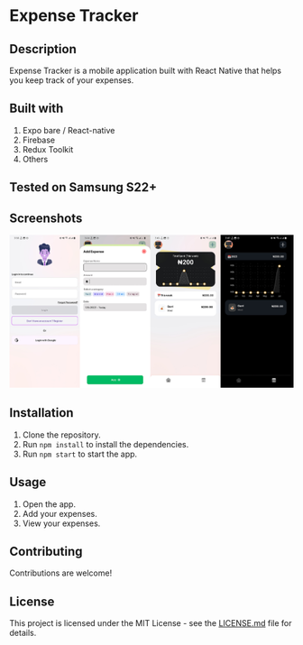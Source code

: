 # Expense Tracker

## Description

Expense Tracker is a mobile application built with React Native that helps you keep track of your expenses.

## Built with

1. Expo bare / React-native
2. Firebase
3. Redux Toolkit
4. Others

## Tested on Samsung S22+

## Screenshots

![Screenshot](/screenshot/secreenshot.jpg "Light and Dark Mode")

## Installation

1. Clone the repository.
2. Run `npm install` to install the dependencies.
3. Run `npm start` to start the app.

## Usage

1. Open the app.
2. Add your expenses.
3. View your expenses.

## Contributing

Contributions are welcome!

## License

This project is licensed under the MIT License - see the [LICENSE.md](./LICENSE.md) file for details.
